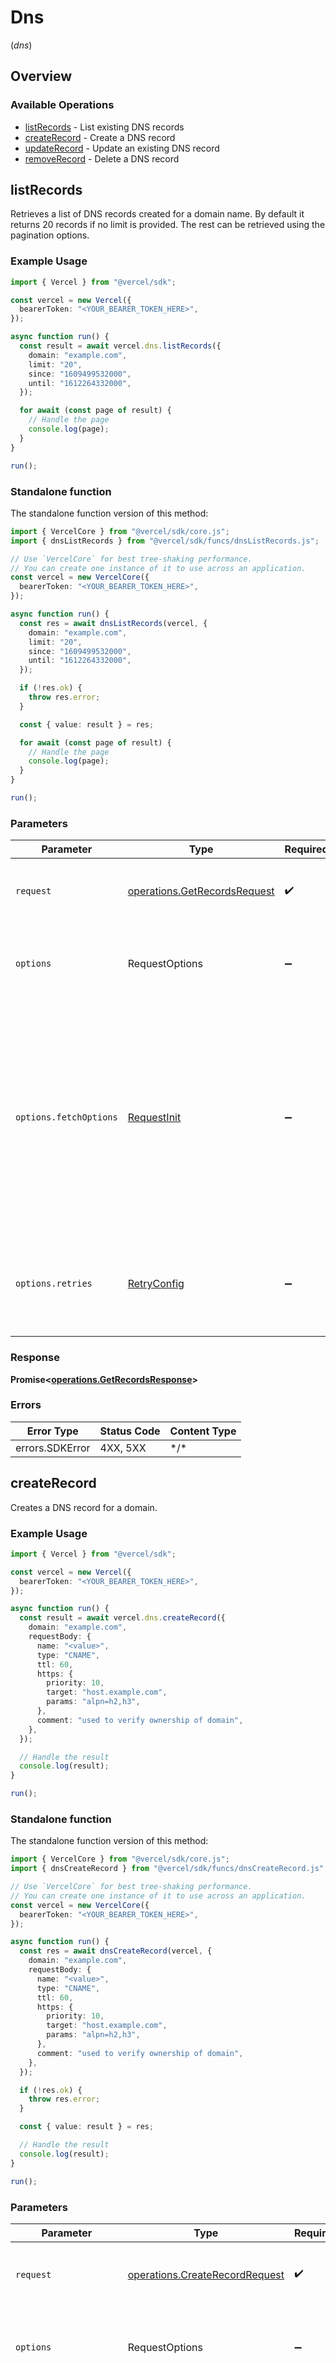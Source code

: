 # Dns
(*dns*)

## Overview

### Available Operations

* [listRecords](#listrecords) - List existing DNS records
* [createRecord](#createrecord) - Create a DNS record
* [updateRecord](#updaterecord) - Update an existing DNS record
* [removeRecord](#removerecord) - Delete a DNS record

## listRecords

Retrieves a list of DNS records created for a domain name. By default it returns 20 records if no limit is provided. The rest can be retrieved using the pagination options.

### Example Usage

```typescript
import { Vercel } from "@vercel/sdk";

const vercel = new Vercel({
  bearerToken: "<YOUR_BEARER_TOKEN_HERE>",
});

async function run() {
  const result = await vercel.dns.listRecords({
    domain: "example.com",
    limit: "20",
    since: "1609499532000",
    until: "1612264332000",
  });

  for await (const page of result) {
    // Handle the page
    console.log(page);
  }
}

run();
```

### Standalone function

The standalone function version of this method:

```typescript
import { VercelCore } from "@vercel/sdk/core.js";
import { dnsListRecords } from "@vercel/sdk/funcs/dnsListRecords.js";

// Use `VercelCore` for best tree-shaking performance.
// You can create one instance of it to use across an application.
const vercel = new VercelCore({
  bearerToken: "<YOUR_BEARER_TOKEN_HERE>",
});

async function run() {
  const res = await dnsListRecords(vercel, {
    domain: "example.com",
    limit: "20",
    since: "1609499532000",
    until: "1612264332000",
  });

  if (!res.ok) {
    throw res.error;
  }

  const { value: result } = res;

  for await (const page of result) {
    // Handle the page
    console.log(page);
  }
}

run();
```

### Parameters

| Parameter                                                                                                                                                                      | Type                                                                                                                                                                           | Required                                                                                                                                                                       | Description                                                                                                                                                                    |
| ------------------------------------------------------------------------------------------------------------------------------------------------------------------------------ | ------------------------------------------------------------------------------------------------------------------------------------------------------------------------------ | ------------------------------------------------------------------------------------------------------------------------------------------------------------------------------ | ------------------------------------------------------------------------------------------------------------------------------------------------------------------------------ |
| `request`                                                                                                                                                                      | [operations.GetRecordsRequest](../../models/operations/getrecordsrequest.md)                                                                                                   | :heavy_check_mark:                                                                                                                                                             | The request object to use for the request.                                                                                                                                     |
| `options`                                                                                                                                                                      | RequestOptions                                                                                                                                                                 | :heavy_minus_sign:                                                                                                                                                             | Used to set various options for making HTTP requests.                                                                                                                          |
| `options.fetchOptions`                                                                                                                                                         | [RequestInit](https://developer.mozilla.org/en-US/docs/Web/API/Request/Request#options)                                                                                        | :heavy_minus_sign:                                                                                                                                                             | Options that are passed to the underlying HTTP request. This can be used to inject extra headers for examples. All `Request` options, except `method` and `body`, are allowed. |
| `options.retries`                                                                                                                                                              | [RetryConfig](../../lib/utils/retryconfig.md)                                                                                                                                  | :heavy_minus_sign:                                                                                                                                                             | Enables retrying HTTP requests under certain failure conditions.                                                                                                               |

### Response

**Promise\<[operations.GetRecordsResponse](../../models/operations/getrecordsresponse.md)\>**

### Errors

| Error Type      | Status Code     | Content Type    |
| --------------- | --------------- | --------------- |
| errors.SDKError | 4XX, 5XX        | \*/\*           |

## createRecord

Creates a DNS record for a domain.

### Example Usage

```typescript
import { Vercel } from "@vercel/sdk";

const vercel = new Vercel({
  bearerToken: "<YOUR_BEARER_TOKEN_HERE>",
});

async function run() {
  const result = await vercel.dns.createRecord({
    domain: "example.com",
    requestBody: {
      name: "<value>",
      type: "CNAME",
      ttl: 60,
      https: {
        priority: 10,
        target: "host.example.com",
        params: "alpn=h2,h3",
      },
      comment: "used to verify ownership of domain",
    },
  });

  // Handle the result
  console.log(result);
}

run();
```

### Standalone function

The standalone function version of this method:

```typescript
import { VercelCore } from "@vercel/sdk/core.js";
import { dnsCreateRecord } from "@vercel/sdk/funcs/dnsCreateRecord.js";

// Use `VercelCore` for best tree-shaking performance.
// You can create one instance of it to use across an application.
const vercel = new VercelCore({
  bearerToken: "<YOUR_BEARER_TOKEN_HERE>",
});

async function run() {
  const res = await dnsCreateRecord(vercel, {
    domain: "example.com",
    requestBody: {
      name: "<value>",
      type: "CNAME",
      ttl: 60,
      https: {
        priority: 10,
        target: "host.example.com",
        params: "alpn=h2,h3",
      },
      comment: "used to verify ownership of domain",
    },
  });

  if (!res.ok) {
    throw res.error;
  }

  const { value: result } = res;

  // Handle the result
  console.log(result);
}

run();
```

### Parameters

| Parameter                                                                                                                                                                      | Type                                                                                                                                                                           | Required                                                                                                                                                                       | Description                                                                                                                                                                    |
| ------------------------------------------------------------------------------------------------------------------------------------------------------------------------------ | ------------------------------------------------------------------------------------------------------------------------------------------------------------------------------ | ------------------------------------------------------------------------------------------------------------------------------------------------------------------------------ | ------------------------------------------------------------------------------------------------------------------------------------------------------------------------------ |
| `request`                                                                                                                                                                      | [operations.CreateRecordRequest](../../models/operations/createrecordrequest.md)                                                                                               | :heavy_check_mark:                                                                                                                                                             | The request object to use for the request.                                                                                                                                     |
| `options`                                                                                                                                                                      | RequestOptions                                                                                                                                                                 | :heavy_minus_sign:                                                                                                                                                             | Used to set various options for making HTTP requests.                                                                                                                          |
| `options.fetchOptions`                                                                                                                                                         | [RequestInit](https://developer.mozilla.org/en-US/docs/Web/API/Request/Request#options)                                                                                        | :heavy_minus_sign:                                                                                                                                                             | Options that are passed to the underlying HTTP request. This can be used to inject extra headers for examples. All `Request` options, except `method` and `body`, are allowed. |
| `options.retries`                                                                                                                                                              | [RetryConfig](../../lib/utils/retryconfig.md)                                                                                                                                  | :heavy_minus_sign:                                                                                                                                                             | Enables retrying HTTP requests under certain failure conditions.                                                                                                               |

### Response

**Promise\<[operations.CreateRecordResponseBody](../../models/operations/createrecordresponsebody.md)\>**

### Errors

| Error Type      | Status Code     | Content Type    |
| --------------- | --------------- | --------------- |
| errors.SDKError | 4XX, 5XX        | \*/\*           |

## updateRecord

Updates an existing DNS record for a domain name.

### Example Usage

```typescript
import { Vercel } from "@vercel/sdk";

const vercel = new Vercel({
  bearerToken: "<YOUR_BEARER_TOKEN_HERE>",
});

async function run() {
  const result = await vercel.dns.updateRecord({
    recordId: "rec_2qn7pzrx89yxy34vezpd31y9",
    requestBody: {
      name: "example-1",
      value: "google.com",
      type: "A",
      ttl: 60,
      srv: {
        target: "example2.com.",
        weight: 97604,
        port: 845230,
        priority: 570172,
      },
      https: {
        priority: 994903,
        target: "example2.com.",
      },
      comment: "used to verify ownership of domain",
    },
  });

  // Handle the result
  console.log(result);
}

run();
```

### Standalone function

The standalone function version of this method:

```typescript
import { VercelCore } from "@vercel/sdk/core.js";
import { dnsUpdateRecord } from "@vercel/sdk/funcs/dnsUpdateRecord.js";

// Use `VercelCore` for best tree-shaking performance.
// You can create one instance of it to use across an application.
const vercel = new VercelCore({
  bearerToken: "<YOUR_BEARER_TOKEN_HERE>",
});

async function run() {
  const res = await dnsUpdateRecord(vercel, {
    recordId: "rec_2qn7pzrx89yxy34vezpd31y9",
    requestBody: {
      name: "example-1",
      value: "google.com",
      type: "A",
      ttl: 60,
      srv: {
        target: "example2.com.",
        weight: 97604,
        port: 845230,
        priority: 570172,
      },
      https: {
        priority: 994903,
        target: "example2.com.",
      },
      comment: "used to verify ownership of domain",
    },
  });

  if (!res.ok) {
    throw res.error;
  }

  const { value: result } = res;

  // Handle the result
  console.log(result);
}

run();
```

### Parameters

| Parameter                                                                                                                                                                      | Type                                                                                                                                                                           | Required                                                                                                                                                                       | Description                                                                                                                                                                    |
| ------------------------------------------------------------------------------------------------------------------------------------------------------------------------------ | ------------------------------------------------------------------------------------------------------------------------------------------------------------------------------ | ------------------------------------------------------------------------------------------------------------------------------------------------------------------------------ | ------------------------------------------------------------------------------------------------------------------------------------------------------------------------------ |
| `request`                                                                                                                                                                      | [operations.UpdateRecordRequest](../../models/operations/updaterecordrequest.md)                                                                                               | :heavy_check_mark:                                                                                                                                                             | The request object to use for the request.                                                                                                                                     |
| `options`                                                                                                                                                                      | RequestOptions                                                                                                                                                                 | :heavy_minus_sign:                                                                                                                                                             | Used to set various options for making HTTP requests.                                                                                                                          |
| `options.fetchOptions`                                                                                                                                                         | [RequestInit](https://developer.mozilla.org/en-US/docs/Web/API/Request/Request#options)                                                                                        | :heavy_minus_sign:                                                                                                                                                             | Options that are passed to the underlying HTTP request. This can be used to inject extra headers for examples. All `Request` options, except `method` and `body`, are allowed. |
| `options.retries`                                                                                                                                                              | [RetryConfig](../../lib/utils/retryconfig.md)                                                                                                                                  | :heavy_minus_sign:                                                                                                                                                             | Enables retrying HTTP requests under certain failure conditions.                                                                                                               |

### Response

**Promise\<[operations.UpdateRecordResponseBody](../../models/operations/updaterecordresponsebody.md)\>**

### Errors

| Error Type      | Status Code     | Content Type    |
| --------------- | --------------- | --------------- |
| errors.SDKError | 4XX, 5XX        | \*/\*           |

## removeRecord

Removes an existing DNS record from a domain name.

### Example Usage

```typescript
import { Vercel } from "@vercel/sdk";

const vercel = new Vercel({
  bearerToken: "<YOUR_BEARER_TOKEN_HERE>",
});

async function run() {
  const result = await vercel.dns.removeRecord({
    domain: "example.com",
    recordId: "rec_V0fra8eEgQwEpFhYG2vTzC3K",
  });

  // Handle the result
  console.log(result);
}

run();
```

### Standalone function

The standalone function version of this method:

```typescript
import { VercelCore } from "@vercel/sdk/core.js";
import { dnsRemoveRecord } from "@vercel/sdk/funcs/dnsRemoveRecord.js";

// Use `VercelCore` for best tree-shaking performance.
// You can create one instance of it to use across an application.
const vercel = new VercelCore({
  bearerToken: "<YOUR_BEARER_TOKEN_HERE>",
});

async function run() {
  const res = await dnsRemoveRecord(vercel, {
    domain: "example.com",
    recordId: "rec_V0fra8eEgQwEpFhYG2vTzC3K",
  });

  if (!res.ok) {
    throw res.error;
  }

  const { value: result } = res;

  // Handle the result
  console.log(result);
}

run();
```

### Parameters

| Parameter                                                                                                                                                                      | Type                                                                                                                                                                           | Required                                                                                                                                                                       | Description                                                                                                                                                                    |
| ------------------------------------------------------------------------------------------------------------------------------------------------------------------------------ | ------------------------------------------------------------------------------------------------------------------------------------------------------------------------------ | ------------------------------------------------------------------------------------------------------------------------------------------------------------------------------ | ------------------------------------------------------------------------------------------------------------------------------------------------------------------------------ |
| `request`                                                                                                                                                                      | [operations.RemoveRecordRequest](../../models/operations/removerecordrequest.md)                                                                                               | :heavy_check_mark:                                                                                                                                                             | The request object to use for the request.                                                                                                                                     |
| `options`                                                                                                                                                                      | RequestOptions                                                                                                                                                                 | :heavy_minus_sign:                                                                                                                                                             | Used to set various options for making HTTP requests.                                                                                                                          |
| `options.fetchOptions`                                                                                                                                                         | [RequestInit](https://developer.mozilla.org/en-US/docs/Web/API/Request/Request#options)                                                                                        | :heavy_minus_sign:                                                                                                                                                             | Options that are passed to the underlying HTTP request. This can be used to inject extra headers for examples. All `Request` options, except `method` and `body`, are allowed. |
| `options.retries`                                                                                                                                                              | [RetryConfig](../../lib/utils/retryconfig.md)                                                                                                                                  | :heavy_minus_sign:                                                                                                                                                             | Enables retrying HTTP requests under certain failure conditions.                                                                                                               |

### Response

**Promise\<[operations.RemoveRecordResponseBody](../../models/operations/removerecordresponsebody.md)\>**

### Errors

| Error Type      | Status Code     | Content Type    |
| --------------- | --------------- | --------------- |
| errors.SDKError | 4XX, 5XX        | \*/\*           |
